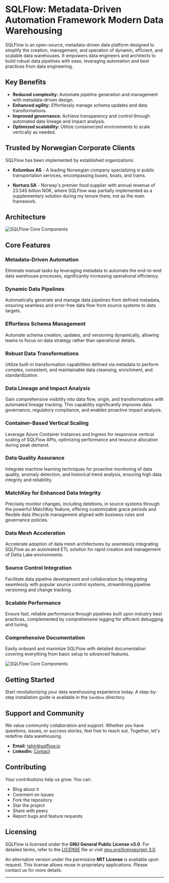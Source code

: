 # SQLFlow: Metadata-Driven Automation Framework Modern Data Warehousing

SQLFlow is an open-source, metadata-driven data platform designed to simplify the creation, management, and operation of dynamic, efficient, and scalable data warehouses. It empowers data engineers and architects to build robust data pipelines with ease, leveraging automation and best practices from data engineering.

## Key Benefits

- **Reduced complexity:** Automate pipeline generation and management with metadata-driven design.
- **Enhanced agility:** Effortlessly manage schema updates and data transformations.
- **Improved governance:** Achieve transparency and control through automated data lineage and impact analysis.
- **Optimized scalability:** Utilize containerized environments to scale vertically as needed.

## Trusted by Norwegian Corporate Clients

SQLFlow has been implemented by established organizations:

- **Kolumbus AS** - A leading Norwegian company specializing in public transportation services, encompassing buses, boats, and trams.

- **Nortura SA** - Norway's premier food supplier with annual revenue of 23.545 billion NOK, where SQLFlow was partially implemented as a supplementary solution during my tenure there, not as the main framework.

## Architecture

![SQLFlow Core Components](https://github.com/user-attachments/assets/9a48caf3-d3ed-467d-89cd-f09f579f08b2)


## Core Features

### Metadata-Driven Automation
Eliminate manual tasks by leveraging metadata to automate the end-to-end data warehouse processes, significantly increasing operational efficiency.

### Dynamic Data Pipelines
Automatically generate and manage data pipelines from defined metadata, ensuring seamless and error-free data flow from source systems to data targets.

### Effortless Schema Management
Automate schema creation, updates, and versioning dynamically, allowing teams to focus on data strategy rather than operational details.

### Robust Data Transformations
Utilize built-in transformation capabilities defined via metadata to perform complex, consistent, and maintainable data cleansing, enrichment, and standardization.

### Data Lineage and Impact Analysis
Gain comprehensive visibility into data flow, origin, and transformations with automated lineage tracking. This capability significantly improves data governance, regulatory compliance, and enables proactive impact analysis.

### Container-Based Vertical Scaling
Leverage Azure Container Instances and Ingress for responsive vertical scaling of SQLFlow APIs, optimizing performance and resource allocation during peak demand.

### Data Quality Assurance
Integrate machine learning techniques for proactive monitoring of data quality, anomaly detection, and historical trend analysis, ensuring high data integrity and reliability.

### MatchKey for Enhanced Data Integrity
Precisely monitor changes, including deletions, in source systems through the powerful MatchKey feature, offering customizable grace periods and flexible data lifecycle management aligned with business rules and governance policies.

### Data Mesh Acceleration
Accelerate adoption of data mesh architectures by seamlessly integrating SQLFlow as an automated ETL solution for rapid creation and management of Delta Lake environments.

### Source Control Integration
Facilitate data pipeline development and collaboration by integrating seamlessly with popular source control systems, streamlining pipeline versioning and change tracking.

### Scalable Performance
Ensure fast, reliable performance through pipelines built upon industry best practices, complemented by comprehensive logging for efficient debugging and tuning.

### Comprehensive Documentation
Easily onboard and maximize SQLFlow with detailed documentation covering everything from basic setup to advanced features.

![SQLFlow Core Components](https://github.com/TahirRiaz/SQLFlow/assets/73830648/0d00aa45-518b-411a-b03b-02530c30afc8)

## Getting Started

Start revolutionizing your data warehousing experience today. A step-by-step installation guide is available in the `Sandbox` directory.

## Support and Community

We value community collaboration and support. Whether you have questions, issues, or success stories, feel free to reach out. Together, let's redefine data warehousing.

- **Email:** [tahir@sqlflow.io](mailto:tahir@sqlflow.io)  
- **LinkedIn:** [Contact](https://www.linkedin.com/in/businessiq/)

## Contributing

Your contributions help us grow. You can:

- Blog about it
- Comment on issues
- Fork the repository
- Star the project
- Share with peers
- Report bugs and feature requests

## Licensing

SQLFlow is licensed under the **GNU General Public License v3.0**. For detailed terms, refer to the [LICENSE](LICENSE) file or visit [gnu.org/licenses/gpl-3.0](https://gnu.org/licenses/gpl-3.0).

An alternative version under the permissive **MIT License** is available upon request. This license allows reuse in proprietary applications. Please contact us for more details.

---

